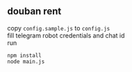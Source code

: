 douban rent
-----------

copy `config.sample.js` to `config.js` <br>
fill telegram robot credentials and chat id <br>
run

    npm install
    node main.js
